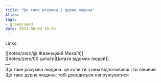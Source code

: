 ```yaml
---
title: "Що таке розумна і дурна людина"
Alias: 
tags:
- green/seed
date: 2023-08-04 10:59
---
```

Links:  

[[notes/zero/@ Жванецкий Михаїл]]  
[[notes/zero/00 цитати|Цитати відомих людей]]  
—  
Що таке розумна людина: це коли ти з ним відпочиваєш і ти лінивий  
Що таке дурна людина: тобі доводиться напружуватися
